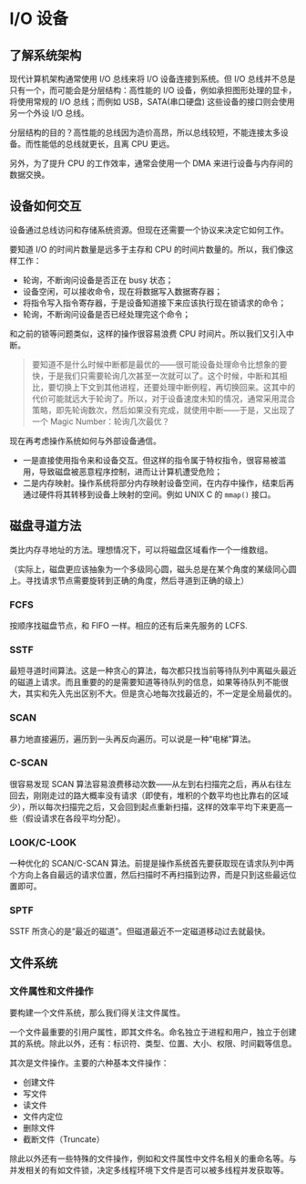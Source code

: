 # I/O 设备

## 了解系统架构

现代计算机架构通常使用 I/O 总线来将 I/O 设备连接到系统。但 I/O 总线并不总是只有一个，而可能会是分层结构：高性能的 I/O 设备，例如承担图形处理的显卡，将使用常规的 I/O 总线；而例如 USB，SATA(串口硬盘) 这些设备的接口则会使用另一个外设 I/O 总线。

分层结构的目的？高性能的总线因为造价高昂，所以总线较短，不能连接太多设备。而性能低的总线就更长，且离 CPU 更远。

另外，为了提升 CPU 的工作效率，通常会使用一个 DMA 来进行设备与内存间的数据交换。

## 设备如何交互

设备通过总线访问和存储系统资源。但现在还需要一个协议来决定它如何工作。

要知道 I/O 的时间片数量是远多于主存和 CPU 的时间片数量的。所以，我们像这样工作：

- 轮询，不断询问设备是否正在 busy 状态；
- 设备空闲，可以接收命令，现在将数据写入数据寄存器；
- 将指令写入指令寄存器，于是设备知道接下来应该执行现在锁请求的命令；
- 轮询，不断询问设备是否已经处理完这个命令；

和之前的锁等问题类似，这样的操作很容易浪费 CPU 时间片。所以我们又引入中断。

> 要知道不是什么时候中断都是最优的——很可能设备处理命令比想象的要快，于是我们只需要轮询几次甚至一次就可以了。这个时候，中断和其相比，要切换上下文到其他进程，还要处理中断例程，再切换回来。这其中的代价可能就远大于轮询了。所以，对于设备速度未知的情况，通常采用混合策略，即先轮询数次，然后如果没有完成，就使用中断——于是，又出现了一个 Magic Number：轮询几次最优？

现在再考虑操作系统如何与外部设备通信。

- 一是直接使用指令来和设备交互。但这样的指令属于特权指令，很容易被滥用，导致磁盘被恶意程序控制，进而让计算机遭受危险；
- 二是内存映射。操作系统将部分内存映射设备空间，在内存中操作，结束后再通过硬件将其转移到设备上映射的空间。例如 UNIX C 的 `mmap()` 接口。

## 磁盘寻道方法

类比内存寻地址的方法。理想情况下，可以将磁盘区域看作一个一维数组。

（实际上，磁盘更应该抽象为一个多级同心圆，磁头总是在某个角度的某级同心圆上。寻找请求节点需要旋转到正确的角度，然后寻道到正确的级上）

### FCFS

按顺序找磁盘节点，和 FIFO 一样。相应的还有后来先服务的 LCFS.

### SSTF

最短寻道时间算法。这是一种贪心的算法，每次都只找当前等待队列中离磁头最近的磁道上请求。而且重要的的是需要知道等待队列的信息，如果等待队列不能很大，其实和先入先出区别不大。但是贪心地每次找最近的，不一定是全局最优的。

### SCAN

暴力地直接遍历，遍历到一头再反向遍历。可以说是一种“电梯”算法。

### C-SCAN

很容易发现 SCAN 算法容易浪费移动次数——从左到右扫描完之后，再从右往左回去，刚刚走过的路大概率没有请求（即使有，堆积的个数平均也比靠右的区域少），所以每次扫描完之后，又会回到起点重新扫描，这样的效率平均下来更高一些（假设请求在各段平均分配）。

### LOOK/C-LOOK

一种优化的 SCAN/C-SCAN 算法。前提是操作系统首先要获取现在请求队列中两个方向上各自最远的请求位置，然后扫描时不再扫描到边界，而是只到这些最远位置即可。

### SPTF

SSTF 所贪心的是“最近的磁道”。但磁道最近不一定磁道移动过去就最快。

## 文件系统

### 文件属性和文件操作

要构建一个文件系统，那么我们得关注文件属性。

一个文件最重要的引用户属性，即其文件名。命名独立于进程和用户，独立于创建其的系统。除此以外，还有：标识符、类型、位置、大小、权限、时间戳等信息。

其次是文件操作。主要的六种基本文件操作：

- 创建文件
- 写文件
- 读文件
- 文件内定位
- 删除文件
- 截断文件（Truncate）

除此以外还有一些特殊的文件操作，例如和文件属性中文件名相关的重命名等。与并发相关的有如文件锁，决定多线程环境下文件是否可以被多线程并发获取等。
